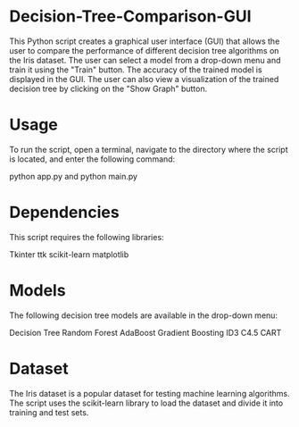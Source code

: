 # Decision-Tree-Comparison-GUI
This Python script creates a graphical user interface (GUI) that allows the user to compare the performance of different decision tree algorithms on the Iris dataset.
 The user can select a model from a drop-down menu and train it using the "Train" button. The accuracy of the trained model is displayed in the GUI. The user can also view a visualization of the trained decision tree by clicking on the "Show Graph" button.
# Usage 

To run the script, open a terminal, navigate to the directory where the script is located, and enter the following command:

python app.py
and
python main.py

# Dependencies 

This script requires the following libraries:

Tkinter
ttk
scikit-learn
matplotlib

# Models 

The following decision tree models are available in the drop-down menu:

Decision Tree
Random Forest
AdaBoost
Gradient Boosting
ID3
C4.5
CART

# Dataset 

The Iris dataset is a popular dataset for testing machine learning algorithms. The script uses the scikit-learn library to load the dataset and divide it into training and test sets.
